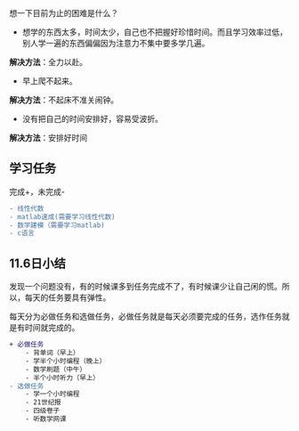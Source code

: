 想一下目前为止的困难是什么？

- 想学的东西太多，时间太少，自己也不把握好珍惜时间。而且学习效率过低，别人学一遍的东西偏偏因为注意力不集中要多学几遍。

**解决方法**：全力以赴。

- 早上爬不起来。

**解决方法**：不起床不准关闹钟。

- 没有把自己的时间安排好，容易受波折。

**解决方法**：安排好时间



## 学习任务

完成+，未完成-

```diff
- 线性代数
- matlab速成(需要学习线性代数)
- 数学建模（需要学习matlab)
- c语言
```

## 11.6日小结

发现一个问题没有，有的时候课多到任务完成不了，有时候课少让自己闲的慌。所以，每天的任务要具有弹性。

每天分为必做任务和选做任务，必做任务就是每天必须要完成的任务，选作任务就是有时间就完成的。

```diff
+ 必做任务
	- 背单词（早上）
	- 学半个小时编程（晚上）
	- 数学刷题（中午）
	- 半个小时听力（早上）
- 选做任务
	- 学一个小时编程
	- 21世纪报
	- 四级卷子
	- 听数学网课
```

